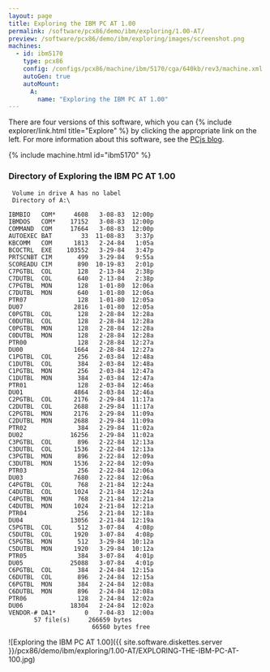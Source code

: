 ```yaml
---
layout: page
title: Exploring the IBM PC AT 1.00
permalink: /software/pcx86/demo/ibm/exploring/1.00-AT/
preview: /software/pcx86/demo/ibm/exploring/images/screenshot.png
machines:
  - id: ibm5170
    type: pcx86
    config: /configs/pcx86/machine/ibm/5170/cga/640kb/rev3/machine.xml
    autoGen: true
    autoMount:
      A:
        name: "Exploring the IBM PC AT 1.00"
---
```


There are four versions of this software, which you can {% include explorer/link.html title="Explore" %} by clicking the appropriate link on the left.
For more information about this software, see the [PCjs blog](/blog/2018/04/01/).

{% include machine.html id="ibm5170" %}

### Directory of Exploring the IBM PC AT 1.00

     Volume in drive A has no label
     Directory of A:\

    IBMBIO   COM*     4608   3-08-83  12:00p
    IBMDOS   COM*    17152   3-08-83  12:00p
    COMMAND  COM     17664   3-08-83  12:00p
    AUTOEXEC BAT        33  11-08-83   3:37p
    KBCOMM   COM      1813   2-24-84   1:05a
    BCOCTRL  EXE    103552   3-29-84   3:47p
    PRTSCNBT CIM       499   3-29-84   9:55a
    SCOREADU CIM       890  10-19-83   2:01p
    C7PGTBL  COL       128   2-13-84   2:38p
    C7DUTBL  COL       640   2-13-84   2:38p
    C7PGTBL  MON       128   1-01-80  12:06a
    C7DUTBL  MON       640   1-01-80  12:06a
    PTR07              128   1-01-80  12:05a
    DU07              2816   1-01-80  12:05a
    C0PGTBL  COL       128   2-28-84  12:28a
    C0DUTBL  COL       128   2-28-84  12:28a
    C0PGTBL  MON       128   2-28-84  12:28a
    C0DUTBL  MON       128   2-28-84  12:28a
    PTR00              128   2-28-84  12:27a
    DU00              1664   2-28-84  12:27a
    C1PGTBL  COL       256   2-03-84  12:48a
    C1DUTBL  COL       384   2-03-84  12:48a
    C1PGTBL  MON       256   2-03-84  12:47a
    C1DUTBL  MON       384   2-03-84  12:47a
    PTR01              128   2-03-84  12:46a
    DU01              4864   2-03-84  12:46a
    C2PGTBL  COL      2176   2-29-84  11:17a
    C2DUTBL  COL      2688   2-29-84  11:17a
    C2PGTBL  MON      2176   2-29-84  11:09a
    C2DUTBL  MON      2688   2-29-84  11:09a
    PTR02              384   2-29-84  11:02a
    DU02             16256   2-29-84  11:02a
    C3PGTBL  COL       896   2-22-84  12:13a
    C3DUTBL  COL      1536   2-22-84  12:13a
    C3PGTBL  MON       896   2-22-84  12:09a
    C3DUTBL  MON      1536   2-22-84  12:09a
    PTR03              256   2-22-84  12:06a
    DU03              7680   2-22-84  12:06a
    C4PGTBL  COL       768   2-21-84  12:24a
    C4DUTBL  COL      1024   2-21-84  12:24a
    C4PGTBL  MON       768   2-21-84  12:21a
    C4DUTBL  MON      1024   2-21-84  12:21a
    PTR04              256   2-21-84  12:18a
    DU04             13056   2-21-84  12:19a
    C5PGTBL  COL       512   3-07-84   4:08p
    C5DUTBL  COL      1920   3-07-84   4:08p
    C5PGTBL  MON       512   3-29-84  10:12a
    C5DUTBL  MON      1920   3-29-84  10:12a
    PTR05              384   3-07-84   4:01p
    DU05             25088   3-07-84   4:01p
    C6PGTBL  COL       384   2-24-84  12:15a
    C6DUTBL  COL       896   2-24-84  12:15a
    C6PGTBL  MON       384   2-24-84  12:08a
    C6DUTBL  MON       896   2-24-84  12:08a
    PTR06              128   2-24-84  12:02a
    DU06             18304   2-24-84  12:02a
    VENDOR-# DA1*        0   7-04-83  12:00a
           57 file(s)     266659 bytes
                           66560 bytes free

![Exploring the IBM PC AT 1.00]({{ site.software.diskettes.server }}/pcx86/demo/ibm/exploring/1.00-AT/EXPLORING-THE-IBM-PC-AT-100.jpg)
